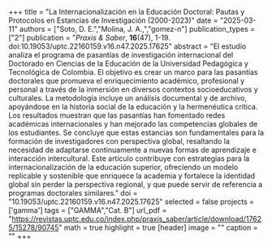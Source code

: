 +++
title = "La Internacionalización en la Educación Doctoral: Pautas y Protocolos en Estancias de Investigación (2000-2023)"
date = "2025-03-11"
authors = ["Soto, D. E.","Molina, J. A.,","gomez-n"]
publication_types = ["2"]
publication = "*Praxis & Saber*, **16**(47), 1-19. doi:10.19053/uptc.22160159.v16.n47.2025.17625"
abstract = "El estudio analiza el programa de pasantías de investigación internacional del Doctorado en Ciencias de la Educación de la Universidad Pedagógica y Tecnológica de Colombia. El objetivo es crear un marco para las pasantías doctorales que promueva el enriquecimiento académico, profesional y personal a través de la inmersión en diversos contextos socioeducativos y culturales. La metodología incluye un análisis documental y de archivo, apoyándose en la historia social de la educación y la hermenéutica crítica. Los resultados muestran que las pasantías han fomentado redes académicas internacionales y han mejorado las competencias globales de los estudiantes. Se concluye que estas estancias son fundamentales para la formación de investigadores con perspectiva global, resaltando la necesidad de adaptarse continuamente a nuevas formas de aprendizaje e interacción intercultural. Este artículo contribuye con estrategias para la internacionalización de la educación superior, ofreciendo un modelo replicable y sostenible que enriquece la academia y fortalece la identidad global sin perder la perspectiva regional, y que puede servir de referencia a programas doctorales similares."
doi = "10.19053/uptc.22160159.v16.n47.2025.17625"
selected = false
projects = ['gamma']
tags = ["GAMMA","Cat. B"]
url_pdf = "https://revistas.uptc.edu.co/index.php/praxis_saber/article/download/17625/15278/90745"
math = true
highlight = true
[header]
image = ""
caption = ""
+++
